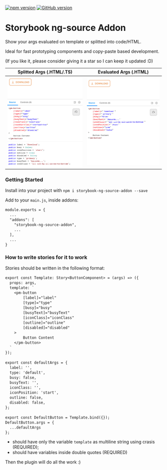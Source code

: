 [![npm version](https://badge.fury.io/js/storybook-ng-source-addon.svg)](https://www.npmjs.com/package/storybook-ng-source-addon)
[![GitHub version](https://img.shields.io/github/stars/gabriel-gn/storybook-story-args-addon?style=social)](https://github.com/gabriel-gn/storybook-story-args-addon)

# Storybook ng-source Addon

Show your args evaluated on template or splitted into code/HTML.

Ideal for fast prototyping components and copy-paste based development.

(If you like it, please consider giving it a star so I can keep it updated :D)

Splitted Args (.HTML/.TS)             |  Evaluated Args (.HTML)
:-------------------------:|:-------------------------:
<img src="docs/images/ex_splitted_args.jpg" width="450">  |  <img src="docs/images/ex_evaluated_args.jpg" width="450">

### Getting Started

Install into your project with `npm i storybook-ng-source-addon --save`

Add to your `main.js`, inside addons:

```
module.exports = {
  ...
  "addons": [
    "storybook-ng-source-addon",
    ...
  ],
  ...
}
```

### How to write stories for it to work

Stories should be written in the following format:

```
export const Template: Story<ButtonComponent> = (args) => ({
  props: args,
  template: `
    <pm-button
        [label]="label"
        [type]="type"
        [busy]="busy"
        [busyText]="busyText"
        [iconClass]="iconClass"
        [outline]="outline"
        [disabled]="disabled"
    >
        Button Content
    </pm-button>
  `
});

export const defaultArgs = {
  label: '',
  type: 'default',
  busy: false,
  busyText: '',
  iconClass: '',
  iconPosition: 'start',
  outline: false,
  disabled: false,
};

export const DefaultButton = Template.bind({});
DefaultButton.args = {
  ...defaultArgs
};
```


- should have only the variable `template` as multiline string using crasis (REQUIRED);
- should have variables inside double quotes (REQUIRED)

Then the plugin will do all the work :)
